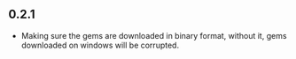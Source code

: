 ## 0.2.1
 - Making sure the gems are downloaded in binary format, without it, gems downloaded on windows will be corrupted.
